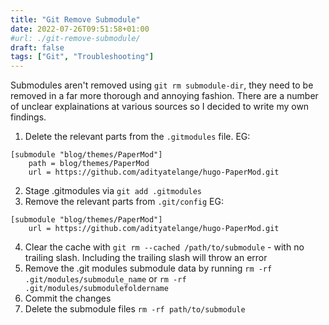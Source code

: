 ```yaml
---
title: "Git Remove Submodule"
date: 2022-07-26T09:51:58+01:00
#url: ./git-remove-submodule/
draft: false
tags: ["Git", "Troubleshooting"]
---
```


Submodules aren't removed using ```git rm submodule-dir```, they need to be removed in a far more thorough and annoying fashion.
There are a number of unclear explainations at various sources so I decided to write my own findings.

1. Delete the relevant parts from the ```.gitmodules``` file.
EG:
```
[submodule "blog/themes/PaperMod"]
	path = blog/themes/PaperMod
	url = https://github.com/adityatelange/hugo-PaperMod.git
```

2. Stage .gitmodules via ```git add .gitmodules```
3. Remove the relevant parts from ```.git/config```
EG:
```
[submodule "blog/themes/PaperMod"]
	url = https://github.com/adityatelange/hugo-PaperMod.git
```

4. Clear the cache with ```git rm --cached /path/to/submodule``` - with no trailing slash. Including the trailing slash will throw an error
5. Remove the .git modules submodule data by running ```rm -rf .git/modules/submodule_name``` or ```rm -rf .git/modules/submodulefoldername```
6. Commit the changes
7. Delete the submodule files ```rm -rf path/to/submodule```